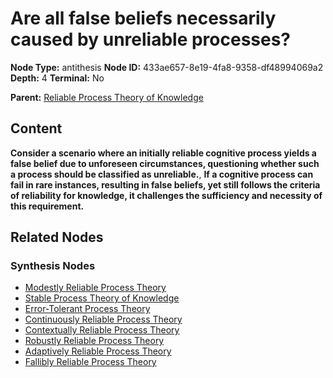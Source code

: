 # Are all false beliefs necessarily caused by unreliable processes?

**Node Type:** antithesis
**Node ID:** 433ae657-8e19-4fa8-9358-df48994069a2
**Depth:** 4
**Terminal:** No

**Parent:** [Reliable Process Theory of Knowledge](reliable-process-theory-of-knowledge-synthesis-1df89528-cc33-429b-975a-89f6fe23591f.md)

## Content

**Consider a scenario where an initially reliable cognitive process yields a false belief due to unforeseen circumstances, questioning whether such a process should be classified as unreliable.**, **If a cognitive process can fail in rare instances, resulting in false beliefs, yet still follows the criteria of reliability for knowledge, it challenges the sufficiency and necessity of this requirement.**

## Related Nodes

### Synthesis Nodes

- [Modestly Reliable Process Theory](modestly-reliable-process-theory-synthesis-48f7b6a5-5c2d-43af-b82f-244cfd448956.md)
- [Stable Process Theory of Knowledge](stable-process-theory-of-knowledge-synthesis-f97a0858-7d4e-4781-bf0e-1fed1b69b181.md)
- [Error-Tolerant Process Theory](error-tolerant-process-theory-synthesis-6404bfad-4106-4238-9212-badd594356fb.md)
- [Continuously Reliable Process Theory](continuously-reliable-process-theory-synthesis-20266eb3-3953-4cd7-9783-70408e1b9909.md)
- [Contextually Reliable Process Theory](contextually-reliable-process-theory-synthesis-95ce1ffd-9878-4347-8b55-155e2011548a.md)
- [Robustly Reliable Process Theory](robustly-reliable-process-theory-synthesis-d8801677-b498-4864-9b23-d2569e559518.md)
- [Adaptively Reliable Process Theory](adaptively-reliable-process-theory-synthesis-e1c69ac1-0f52-457d-8a81-7ff58b2433cb.md)
- [Fallibly Reliable Process Theory](fallibly-reliable-process-theory-synthesis-62388baa-d7ce-4592-9bf0-531c2685479a.md)
